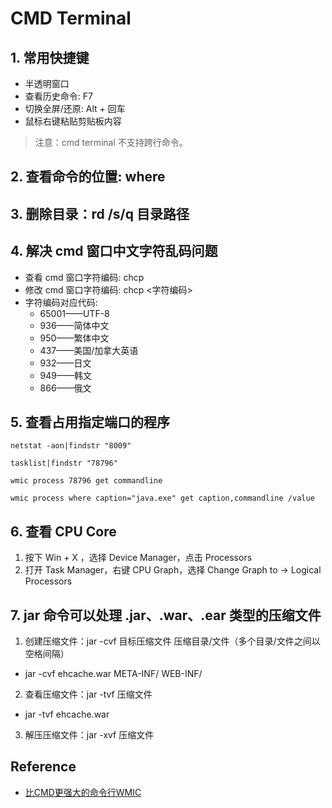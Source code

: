 # CMD Terminal

## 1. 常用快捷键
- 半透明窗口
- 查看历史命令: F7
- 切换全屏/还原: Alt + 回车 
- 鼠标右键粘贴剪贴板内容
>注意：cmd terminal 不支持跨行命令。
	
## 2. 查看命令的位置: where

## 3. 删除目录：rd /s/q 目录路径

## 4. 解决 cmd 窗口中文字符乱码问题
- 查看 cmd 窗口字符编码: chcp 
- 修改 cmd 窗口字符编码: chcp <字符编码>
- 字符编码对应代码:
	- 65001——UTF-8
	- 936——简体中文
	- 950——繁体中文
	- 437——美国/加拿大英语
	- 932——日文
	- 949——韩文
	- 866——俄文

## 5. 查看占用指定端口的程序
```console
netstat -aon|findstr "8009"
```

```console
tasklist|findstr "78796"
```

```console
wmic process 78796 get commandline
```

```console
wmic process where caption="java.exe" get caption,commandline /value
```

## 6. 查看 CPU Core 
1. 按下 Win + X ，选择 Device Manager，点击 Processors
2. 打开 Task Manager，右键 CPU Graph，选择 Change Graph to -> Logical Processors

## 7. jar 命令可以处理 .jar、.war、.ear 类型的压缩文件
1. 创建压缩文件：jar -cvf 目标压缩文件 压缩目录/文件（多个目录/文件之间以空格间隔）
- jar -cvf ehcache.war META-INF/ WEB-INF/
2. 查看压缩文件：jar -tvf 压缩文件
- jar -tvf ehcache.war 
3. 解压压缩文件：jar -xvf 压缩文件
	
## Reference
- [比CMD更强大的命令行WMIC](https://www.cnblogs.com/top5/p/3143837.html)
